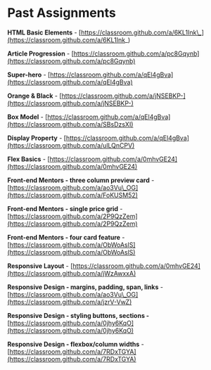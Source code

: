 # Past Assignments

**HTML Basic Elements** - [https://classroom.github.com/a/6KL1Ink\_](https://classroom.github.com/a/6KL1Ink_)

**Article Progression** - [https://classroom.github.com/a/pc8Gqynb](https://classroom.github.com/a/pc8Gqynb)

**Super-hero** - [https://classroom.github.com/a/qEl4gBva](https://classroom.github.com/a/qEl4gBva)

**Orange & Black** - [https://classroom.github.com/a/jNSEBKP-](https://classroom.github.com/a/jNSEBKP-)

**Box Model** - [https://classroom.github.com/a/qEl4gBva](https://classroom.github.com/a/SBsDzsXI)

**Display Property** - [https://classroom.github.com/a/qEl4gBva](https://classroom.github.com/a/ulLQnCPV)

**Flex Basics** - [https://classroom.github.com/a/0mhvGE24](https://classroom.github.com/a/0mhvGE24)

**Front-end Mentors - three column preview card** - [https://classroom.github.com/a/ao3Vu\_OG](https://classroom.github.com/a/FoKUSM52)

**Front-end Mentors - single price grid** - [https://classroom.github.com/a/2P9QzZem](https://classroom.github.com/a/2P9QzZem)

**Front-end Mentors - four card feature** - [https://classroom.github.com/a/ObWoAslS](https://classroom.github.com/a/ObWoAslS)

**Responsive Layout** - [https://classroom.github.com/a/0mhvGE24](https://classroom.github.com/a/jWzAwxxA)

**Responsive Design - margins, padding, span, links** - [https://classroom.github.com/a/ao3Vu\_OG](https://classroom.github.com/a/jzrV-VwZ)

**Responsive Design - styling buttons, sections -** [https://classroom.github.com/a/0jhy6KqO](https://classroom.github.com/a/0jhy6KqO)

**Responsive Design - flexbox/column widths** - [https://classroom.github.com/a/7RDxTGYA](https://classroom.github.com/a/7RDxTGYA)







